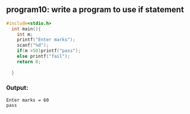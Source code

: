 ## program10: write a program to use if statement
```c
#include<stdio.h>
  int main(){
    int m;
    printf("Enter marks");
    scanf("%d");
    if(m >50)printf("pass");
    else printf("fail");
    return 0;
      
  }
```
### 0utput:
```
Enter marks = 60
pass
```
